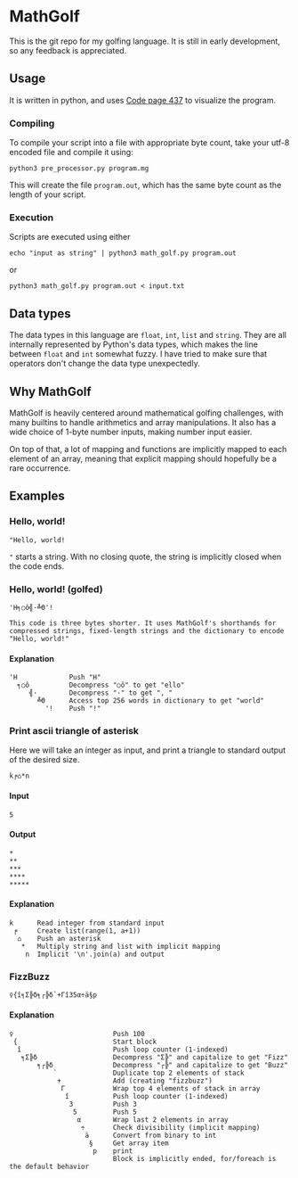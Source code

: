 # MathGolf

This is the git repo for my golfing language. It is still in early development, so any feedback is appreciated.

## Usage

It is written in python, and uses [Code page 437](https://en.wikipedia.org/wiki/Code_page_437) to visualize the program.

### Compiling

To compile your script into a file with appropriate byte count, take your utf-8 encoded file and compile it using:

    python3 pre_processor.py program.mg

This will create the file `program.out`, which has the same byte count as the length of your script.

### Execution

Scripts are executed using either

    echo "input as string" | python3 math_golf.py program.out

or

    python3 math_golf.py program.out < input.txt

## Data types

The data types in this language are `float`, `int`, `list` and `string`. They are all internally represented by Python's data types, which makes the line between `float` and `int` somewhat fuzzy. I have tried to make sure that operators don't change the data type unexpectedly.

## Why MathGolf

MathGolf is heavily centered around mathematical golfing challenges, with many builtins to handle arithmetics and array manipulations. It also has a wide choice of 1-byte number inputs, making number input easier.

On top of that, a lot of mapping and functions are implicitly mapped to each element of an array, meaning that explicit mapping should hopefully be a rare occurrence.

## Examples

### Hello, world!

    "Hello, world!

`"` starts a string. With no closing quote, the string is implicitly closed when the code ends.

### Hello, world! (golfed)

    'H╕○ô╣·╩Θ'!

    This code is three bytes shorter. It uses MathGolf's shorthands for compressed strings, fixed-length strings and the dictionary to encode "Hello, world!"

#### Explanation

    'H             Push "H"
      ╕○ô          Decompress "○ô" to get "ello"
         ╣·        Decompress "·" to get ", "
           ╩Θ      Access top 256 words in dictionary to get "world"
             '!    Push "!"


### Print ascii triangle of asterisk

Here we will take an integer as input, and print a triangle to standard output of the desired size.

    k╒⌂*n

#### Input

    5

#### Output

    *
    **
    ***
    ****
    *****

#### Explanation

    k      Read integer from standard input
     ╒     Create list(range(1, a+1))
      ⌂    Push an asterisk
       *   Multiply string and list with implicit mapping
        n  Implicit '\n'.join(a) and output

### FizzBuzz

    ♀{î╕Σ╠δ╕┌╠δ`+Γî35α÷ä§p

#### Explanation

    ♀                         Push 100
     {                        Start block
      î                       Push loop counter (1-indexed)
       ╕Σ╠δ                   Decompress "Σ╠" and capitalize to get "Fizz"
           ╕┌╠δ               Decompress "┌╠" and capitalize to get "Buzz"
               `              Duplicate top 2 elements of stack
                +             Add (creating "fizzbuzz")
                 Γ            Wrap top 4 elements of stack in array
                  î           Push loop counter (1-indexed)
                   3          Push 3
                    5         Push 5
                     α        Wrap last 2 elements in array
                      ÷       Check divisibility (implicit mapping)
                       ä      Convert from binary to int
                        §     Get array item
                         p    print
                              Block is implicitly ended, for/foreach is the default behavior